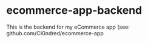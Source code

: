# ecommerce-app-backend
This is the backend for my eCommerce app (see: github.com/CKindred/ecommerce-app
